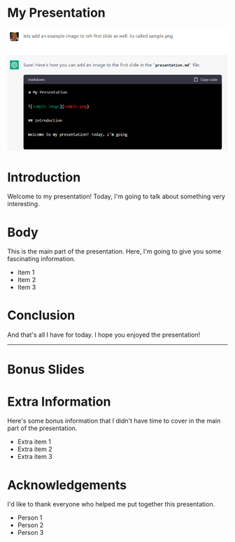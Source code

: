 # My Presentation

![Sample Image](sample.png)

# Introduction

Welcome to my presentation! Today, I'm going to talk about something very interesting.

# Body

This is the main part of the presentation. Here, I'm going to give you some fascinating information.

- Item 1
- Item 2
- Item 3

# Conclusion

And that's all I have for today. I hope you enjoyed the presentation!

---

# Bonus Slides

# Extra Information

Here's some bonus information that I didn't have time to cover in the main part of the presentation.

- Extra item 1
- Extra item 2
- Extra item 3

# Acknowledgements

I'd like to thank everyone who helped me put together this presentation.

- Person 1
- Person 2
- Person 3
